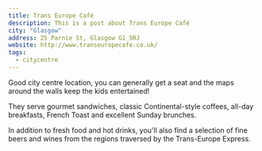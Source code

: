 ```yaml
---
title: Trans Europe Café
description: This is a post about Trans Europe Café
city: "Glasgow"
address: 25 Parnie St, Glasgow G1 5RJ
website: http://www.transeuropecafe.co.uk/
tags:
  - citycentre
---
```

Good city centre location, you can generally get a seat and the maps around the walls keep the kids entertained!

They serve gourmet sandwiches, classic Continental-style coffees, all-day breakfasts, French Toast and excellent Sunday brunches.

In addition to fresh food and hot drinks, you'll also find a selection of fine beers and wines from the regions traversed by the Trans-Europe Express.
